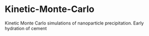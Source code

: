 # Kinetic-Monte-Carlo
Kinetic Monte Carlo simulations of nanoparticle precipitation. Early hydration of cement
